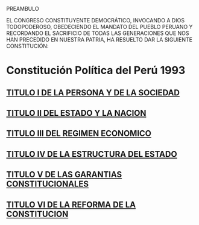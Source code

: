 PREAMBULO

EL  CONGRESO  CONSTITUYENTE  DEMOCRÁTICO,  INVOCANDO  A  DIOS  TODOPODEROSO,  OBEDECIENDO  EL MANDATO DEL PUEBLO PERUANO Y RECORDANDO EL SACRIFICIO DE TODAS LAS GENERACIONES QUE NOS HAN PRECEDIDO EN NUESTRA PATRIA, HA RESUELTO DAR LA SIGUIENTE CONSTITUCIÓN:

# Constitución Política del Perú 1993

## [TITULO I DE LA PERSONA Y DE LA SOCIEDAD](./titulo-i)
## [TITULO II DEL ESTADO Y LA NACION](./titulo-ii)
## [TITULO III DEL REGIMEN ECONOMICO](./titulo-iii)
## [TITULO IV DE LA ESTRUCTURA DEL ESTADO](./titulo-iv)
## [TITULO V DE LAS GARANTIAS CONSTITUCIONALES](./titulo-v)
## [TITULO VI DE LA REFORMA DE LA CONSTITUCION](./titulo-vi)